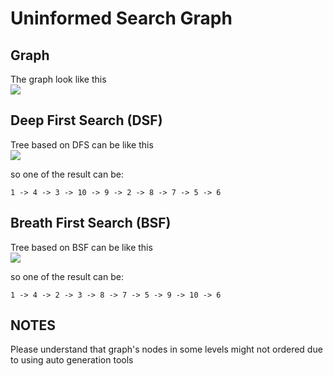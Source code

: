 # Uninformed Search Graph

## Graph

The graph look like this
<br>
[![](https://mermaid.ink/img/eyJjb2RlIjoiZ3JhcGggVERcbiAgICAxIC0tLSA0XG4gICAgMSAtLS0gMlxuICAgIDQgLS0tIDNcbiAgICAyIC0tLSAzXG4gICAgMyAtLS0gMTBcbiAgICAzIC0tLSA5XG4gICAgMiAtLS0gOFxuICAgIDggLS0tIDdcbiAgICAyIC0tLSA3XG4gICAgMiAtLS0gNVxuICAgIDUgLS0tIDZcbiAgICA1IC0tLSA3XG5cbiIsIm1lcm1haWQiOnsidGhlbWUiOiJkZWZhdWx0In0sInVwZGF0ZUVkaXRvciI6ZmFsc2UsImF1dG9TeW5jIjp0cnVlLCJ1cGRhdGVEaWFncmFtIjpmYWxzZX0)](https://mermaid-js.github.io/mermaid-live-editor/edit#eyJjb2RlIjoiZ3JhcGggVERcbiAgICAxIC0tLSA0XG4gICAgMSAtLS0gMlxuICAgIDQgLS0tIDNcbiAgICAyIC0tLSAzXG4gICAgMyAtLS0gMTBcbiAgICAzIC0tLSA5XG4gICAgMiAtLS0gOFxuICAgIDggLS0tIDdcbiAgICAyIC0tLSA3XG4gICAgMiAtLS0gNVxuICAgIDUgLS0tIDZcbiAgICA1IC0tLSA3XG5cbiIsIm1lcm1haWQiOiJ7XG4gIFwidGhlbWVcIjogXCJkZWZhdWx0XCJcbn0iLCJ1cGRhdGVFZGl0b3IiOmZhbHNlLCJhdXRvU3luYyI6dHJ1ZSwidXBkYXRlRGlhZ3JhbSI6ZmFsc2V9)

## Deep First Search (DSF)

Tree based on DFS can be like this
<br>
[![](https://mermaid.ink/img/eyJjb2RlIjoiZ3JhcGggVERcbiAgICAxIC0tLSA0XG4gICAgNCAtLS0gM1xuICAgIDMgLS0tIDEwXG4gICAgMyAtLS0gOSBcbiAgICAzIC0tLSAyXG4gICAgMiAtLS0gOFxuICAgIDggLS0tIDdcbiAgICA3IC0tLSA1XG4gICAgNSAtLS0gNiIsIm1lcm1haWQiOnsidGhlbWUiOiJkZWZhdWx0In0sInVwZGF0ZUVkaXRvciI6ZmFsc2UsImF1dG9TeW5jIjp0cnVlLCJ1cGRhdGVEaWFncmFtIjpmYWxzZX0)](https://mermaid-js.github.io/mermaid-live-editor/edit#eyJjb2RlIjoiZ3JhcGggVERcbiAgICAxIC0tLSA0XG4gICAgNCAtLS0gM1xuICAgIDMgLS0tIDEwXG4gICAgMyAtLS0gOSBcbiAgICAzIC0tLSAyXG4gICAgMiAtLS0gOFxuICAgIDggLS0tIDdcbiAgICA3IC0tLSA1XG4gICAgNSAtLS0gNiIsIm1lcm1haWQiOiJ7XG4gIFwidGhlbWVcIjogXCJkZWZhdWx0XCJcbn0iLCJ1cGRhdGVFZGl0b3IiOmZhbHNlLCJhdXRvU3luYyI6dHJ1ZSwidXBkYXRlRGlhZ3JhbSI6ZmFsc2V9)

so one of the result can be:

```
1 -> 4 -> 3 -> 10 -> 9 -> 2 -> 8 -> 7 -> 5 -> 6
```

## Breath First Search (BSF)

Tree based on BSF can be like this
<br>
[![](https://mermaid.ink/img/eyJjb2RlIjoiZ3JhcGggVERcbiAgICAxIC0tLSA0XG4gICAgMSAtLS0gMlxuICAgIDQgLS0tIDNcbiAgICAyIC0tLSA4XG4gICAgMiAtLS0gN1xuICAgIDIgLS0tIDVcbiAgICAzIC0tLSAxMFxuICAgIDMgLS0tIDlcbiAgICA1IC0tLSA2XG4iLCJtZXJtYWlkIjp7InRoZW1lIjoiZGVmYXVsdCJ9LCJ1cGRhdGVFZGl0b3IiOmZhbHNlLCJhdXRvU3luYyI6dHJ1ZSwidXBkYXRlRGlhZ3JhbSI6ZmFsc2V9)](https://mermaid-js.github.io/mermaid-live-editor/edit#eyJjb2RlIjoiZ3JhcGggVERcbiAgICAxIC0tLSA0XG4gICAgMSAtLS0gMlxuICAgIDQgLS0tIDNcbiAgICAyIC0tLSA4XG4gICAgMiAtLS0gN1xuICAgIDIgLS0tIDVcbiAgICAzIC0tLSAxMFxuICAgIDMgLS0tIDlcbiAgICA1IC0tLSA2XG4iLCJtZXJtYWlkIjoie1xuICBcInRoZW1lXCI6IFwiZGVmYXVsdFwiXG59IiwidXBkYXRlRWRpdG9yIjpmYWxzZSwiYXV0b1N5bmMiOnRydWUsInVwZGF0ZURpYWdyYW0iOmZhbHNlfQ)

so one of the result can be:

```
1 -> 4 -> 2 -> 3 -> 8 -> 7 -> 5 -> 9 -> 10 -> 6
```

## NOTES

Please understand that graph's nodes in some levels might not ordered due to using auto generation tools
